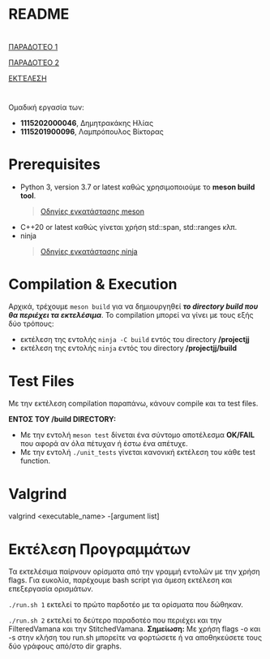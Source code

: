 
# README
# 
 [ΠΑΡΑΔΟΤΈΟ 1](dels/DELIVERABLE_1.md)

 [ΠΑΡΑΔΟΤΈΟ 2](dels/DELIVERABLE_2.md)

 [EKTΈΛΕΣΗ](#εκτέλεση-προγραμμάτων)

#

Ομαδική εργασία των:
- **1115202000046**, Δημητρακάκης Ηλίας
- **1115201900096**, Λαμπρόπουλος Βίκτορας

# Prerequisites
- Python 3, version 3.7 or latest καθώς χρησιμοποιούμε το **meson build tool**.
	>[Οδηγίες εγκατάστασης meson](https://mesonbuild.com/) 
-  C++20 or latest καθώς γίνεται χρήση std::span, std::ranges κλπ.
-  ninja
	>[Οδηγίες εγκατάστασης ninja](https://github.com/ninja-build/ninja/wiki/Pre-built-Ninja-packages)
    
 # Compilation & Execution
 Αρχικά, τρέχουμε `meson build` για να δημιουργηθεί ***το directory build που θα περιέχει τα εκτελέσιμα***.
 Το compilation μπορεί να γίνει με τους εξής δύο τρόπους:
- εκτέλεση της εντολής `ninja -C build` εντός του directory **/projectjj**
- εκτέλεση της εντολής `ninja` εντός του directory **/projectjj/build**


# Test Files
Με την εκτέλεση compilation παραπάνω, κάνουν compile και τα test files. 

**ΕΝΤΟΣ ΤΟΥ /build DIRECTORY:**
 - Με την εντολή `meson test` δίνεται ένα σύντομο αποτέλεσμα **OK/FAIL** που αφορά αν όλα πέτυχαν ή έστω ένα απέτυχε.
 - Με την εντολή 	`./unit_tests` γίνεται κανονική εκτέλεση του κάθε test  function. 

# Valgrind
valgrind <executable_name> -[argument list]




# Εκτέλεση Προγραμμάτων

Τα εκτελέσιμα παίρνουν ορίσματα από την γραμμή εντολών με την χρήση flags. Για ευκολία, παρέχουμε bash script για άμεση εκτέλεση και επεξεργασία ορισμάτων. 

`./run.sh 1`  εκτελεί το πρώτο παρδοτέο με τα ορίσματα που δώθηκαν.

`./run.sh 2`  εκτελεί το δεύτερο παραδοτέο που περιέχει και την FilteredVamana και την StitchedVamana. 
**Σημείωση:** Με χρήση flags -ο και -s στην κλήση του run.sh μπορείτε να φορτώσετε ή να αποθηκεύσετε τους δύο γράφους από/στο dir graphs.
